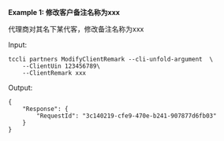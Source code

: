 **Example 1: 修改客户备注名称为xxx**

代理商对其名下某代客，修改备注名称为xxx

Input: 

```
tccli partners ModifyClientRemark --cli-unfold-argument  \
    --ClientUin 123456789\
    --ClientRemark xxx
```

Output: 
```
{
    "Response": {
        "RequestId": "3c140219-cfe9-470e-b241-907877d6fb03"
    }
}
```

